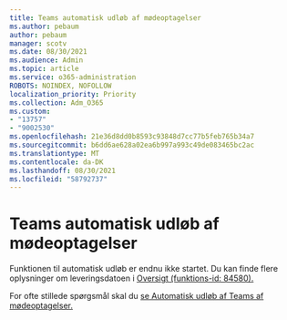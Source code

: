 ```yaml
---
title: Teams automatisk udløb af mødeoptagelser
ms.author: pebaum
author: pebaum
manager: scotv
ms.date: 08/30/2021
ms.audience: Admin
ms.topic: article
ms.service: o365-administration
ROBOTS: NOINDEX, NOFOLLOW
localization_priority: Priority
ms.collection: Adm_O365
ms.custom:
- "13757"
- "9002530"
ms.openlocfilehash: 21e36d8dd0b8593c93848d7cc77b5feb765b34a7
ms.sourcegitcommit: b6dd6ae628a02ea6b997a993c49de083465bc2ac
ms.translationtype: MT
ms.contentlocale: da-DK
ms.lasthandoff: 08/30/2021
ms.locfileid: "58792737"
---
```

# <a name="teams-meeting-recordings-auto-expiration"></a>Teams automatisk udløb af mødeoptagelser

Funktionen til automatisk udløb er endnu ikke startet. Du kan finde flere oplysninger om leveringsdatoen i [Oversigt (funktions-id: 84580).](https://www.microsoft.com/microsoft-365/roadmap?searchterms=82057&filters=&searchterms=84580)

For ofte stillede spørgsmål skal du [se Automatisk udløb af Teams af mødeoptagelser.](https://docs.microsoft.com/microsoftteams/cloud-recording#auto-expiration)
